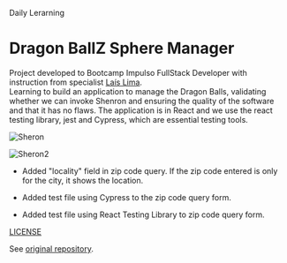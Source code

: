 Daily Lerarning

# Dragon BallZ Sphere Manager

Project developed to Bootcamp Impulso FullStack Developer with instruction from specialist [Laís Lima](https://github.com/lalizita "Laís Lima").</br>
Learning to build an application to manage the Dragon Balls, validating whether we can invoke Shenron and ensuring the quality of the software and that it has no flaws. The application is in React and we use the react testing library, jest and Cypress, which are essential testing tools.

![Sheron](https://user-images.githubusercontent.com/95108889/219049893-b2c1849c-e021-4166-a51a-1341e452e4b1.jpg)
</br>

![Sheron2](https://user-images.githubusercontent.com/95108889/219049981-92e342aa-7cbe-439d-aac3-a78eabff9f8e.jpg)

- Added "locality" field in zip code query. If the zip code entered is only for the city, it shows the location.

- Added test file using Cypress to the zip code query form.

- Added test file using React Testing Library to zip code query form.

[LICENSE](./LICENSE)

See [original repository](https://github.com/lalizita/dragon-ball-manager).
